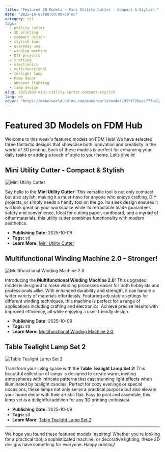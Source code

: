 ```yaml
---
title: "Featured 3D Models – Mini Utility Cutter - Compact & Stylish "
date: "2025-10-09T09:00:00+09:00"
category: stl
tags:
  - utility cutter
  - 3D printing
  - compact design
  - stylish tool
  - everyday use
  - winding machine
  - DIY projects
  - crafting
  - electronics
  - multifunctional
  - tealight lamp
  - home decor
  - ambient lighting
  - lamp design
slug: 20251009-mini-utility-cutter-compact-stylish
lang: en
cover: "https://makerworld.bblmw.com/makerworld/model/US5f72baac777a41/design/2025-10-09_9165aa97a983a8.png"
---
```


# Featured 3D Models on FDM Hub

Welcome to this week's featured models on FDM Hub! We have selected three fantastic designs that showcase both innovation and creativity in the world of 3D printing. Each of these models is perfect for enhancing your daily tasks or adding a touch of style to your home. Let’s dive in!

## Mini Utility Cutter - Compact & Stylish

![Mini Utility Cutter](https://makerworld.bblmw.com/makerworld/model/US5f72baac777a41/design/2025-10-09_9165aa97a983a8.png)

Say hello to the **Mini Utility Cutter**! This versatile tool is not only compact but also stylish, making it a must-have for anyone who enjoys crafting, DIY projects, or simply needs a handy tool on the go. Its sleek design ensures it will look great on your workspace while its retractable blade guarantees safety and convenience. Ideal for cutting paper, cardboard, and a myriad of other materials, this utility cutter combines functionality with modern aesthetics. 

- **Publishing Date:** 2025-10-09  
- **Tags:** stl  
- **Learn More:** [Mini Utility Cutter](https://makerworld.com/en/models/1870926-mini-utility-cutter-compact-stylish)

## Multifunctional Winding Machine 2.0 – Stronger!

![Multifunctional Winding Machine 2.0](https://makerworld.bblmw.com/makerworld/model/US7396c6d6bda822/design/2025-10-10_6f3642b2bb3098.gif)

Introducing the **Multifunctional Winding Machine 2.0**! This upgraded model is designed to make winding processes easier for both hobbyists and professionals alike. With enhanced durability and strength, it can handle a wider variety of materials effortlessly. Featuring adjustable settings for different winding techniques, this machine is perfect for a range of applications including crafting and electronics. Achieve precise results with improved efficiency, all while enjoying a user-friendly design.

- **Publishing Date:** 2025-10-09  
- **Tags:** stl  
- **Learn More:** [Multifunctional Winding Machine 2.0](https://makerworld.com/en/models/1871728-multifunctional-winding-machine-2-0-stronger)

## Table Tealight Lamp Set 2

![Table Tealight Lamp Set 2](https://makerworld.bblmw.com/makerworld/model/US6220d2002d7281/design/2025-10-09_3516def4d7d6d.jpg)

Transform your living space with the **Table Tealight Lamp Set 2**! This beautiful collection of lamps is designed to create warm, inviting atmospheres with intricate patterns that cast stunning light effects when illuminated by tealight candles. Perfect for cozy evenings or special occasions, these lamps not only serve a practical purpose but also elevate your home decor with their artistic flair. Easy to print and assemble, this lamp set is a delightful addition for any 3D printing enthusiast.

- **Publishing Date:** 2025-10-09  
- **Tags:** stl  
- **Learn More:** [Table Tealight Lamp Set 2](https://makerworld.com/en/models/1871775-table-tealight-lamp-set-2)

---

We hope you found these featured models inspiring! Whether you're looking for a practical tool, a sophisticated machine, or decorative lighting, these 3D designs have something for everyone. Happy printing!